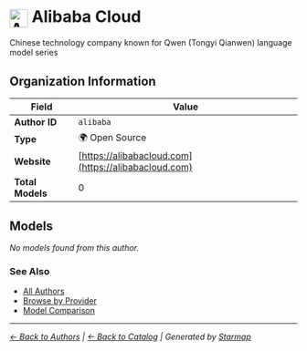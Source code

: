 # <img src="https://raw.githubusercontent.com/agentstation/starmap/master/internal/embedded/logos/alibaba.svg" alt="Alibaba Cloud" width="32" height="32" style="vertical-align: middle;"> Alibaba Cloud
  
  
Chinese technology company known for Qwen (Tongyi Qianwen) language model series
  
  
## Organization Information
  
| Field | Value |
|---------|---------|
| **Author ID** | `alibaba` |
| **Type** | 🌍 Open Source |
| **Website** | [https://alibabacloud.com](https://alibabacloud.com) |
| **Total Models** | 0 |

  
## Models
  
*No models found from this author.*
  
### See Also
  
- [All Authors](../)
- [Browse by Provider](../../providers/)
- [Model Comparison](../../models/)
  
---
*_[← Back to Authors](../) | [← Back to Catalog](../../) | Generated by [Starmap](https://github.com/agentstation/starmap)_*